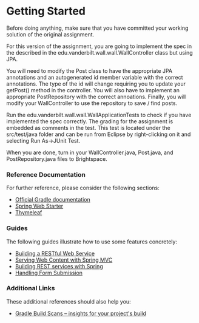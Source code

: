 # Getting Started

Before doing anything, make sure that you have committed your working solution
of the original assignment. 

For this version of the assignment, you are going to implement the spec in the
described in the edu.vanderbilt.wall.wall.WallController class but using JPA.

You will need to modify the Post class to have the appropriate JPA annotations
and an autogenerated id member variable with the correct annotations. The type
of the id will change requiring you to update your getPost() method in the 
controller. You will also have to implement an appropriate PostRepository with
the correct annoations. Finally, you will modify your WallController to use
the repository to save / find posts. 

Run the edu.vanderbilt.wall.wall.WallApplicationTests to check if you
have implemented the spec correctly. The grading for the assignment is
embedded as comments in the test. This test is located under the
src/test/java folder and can be run from Eclipse by right-clicking on
it and selecting Run As->JUnit Test.

When you are done, turn in your WallController.java, Post.java, and PostRepository.java
files to Brightspace.

### Reference Documentation
For further reference, please consider the following sections:

* [Official Gradle documentation](https://docs.gradle.org)
* [Spring Web Starter](https://docs.spring.io/spring-boot/docs/{bootVersion}/reference/htmlsingle/#boot-features-developing-web-applications)
* [Thymeleaf](https://docs.spring.io/spring-boot/docs/{bootVersion}/reference/htmlsingle/#boot-features-spring-mvc-template-engines)

### Guides
The following guides illustrate how to use some features concretely:

* [Building a RESTful Web Service](https://spring.io/guides/gs/rest-service/)
* [Serving Web Content with Spring MVC](https://spring.io/guides/gs/serving-web-content/)
* [Building REST services with Spring](https://spring.io/guides/tutorials/bookmarks/)
* [Handling Form Submission](https://spring.io/guides/gs/handling-form-submission/)

### Additional Links
These additional references should also help you:

* [Gradle Build Scans – insights for your project's build](https://scans.gradle.com#gradle)

